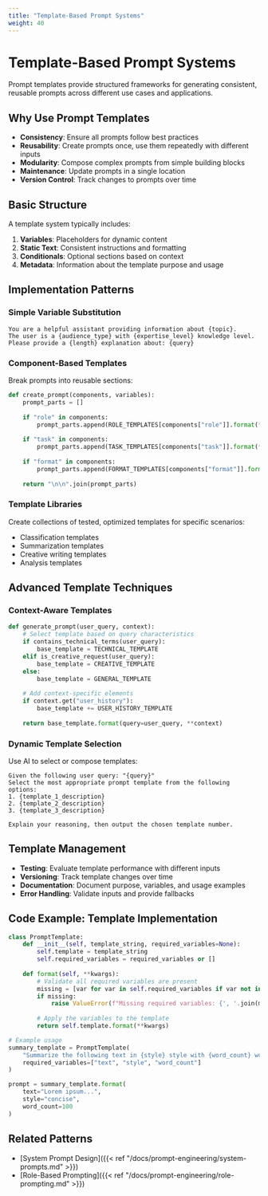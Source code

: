 ```yaml
---
title: "Template-Based Prompt Systems"
weight: 40
---
```


# Template-Based Prompt Systems

Prompt templates provide structured frameworks for generating consistent, reusable prompts across different use cases and applications.

## Why Use Prompt Templates

- **Consistency**: Ensure all prompts follow best practices
- **Reusability**: Create prompts once, use them repeatedly with different inputs
- **Modularity**: Compose complex prompts from simple building blocks
- **Maintenance**: Update prompts in a single location
- **Version Control**: Track changes to prompts over time

## Basic Structure

A template system typically includes:

1. **Variables**: Placeholders for dynamic content
2. **Static Text**: Consistent instructions and formatting
3. **Conditionals**: Optional sections based on context
4. **Metadata**: Information about the template purpose and usage

## Implementation Patterns

### Simple Variable Substitution

```
You are a helpful assistant providing information about {topic}.
The user is a {audience_type} with {expertise_level} knowledge level.
Please provide a {length} explanation about: {query}
```

### Component-Based Templates

Break prompts into reusable sections:

```python
def create_prompt(components, variables):
    prompt_parts = []
    
    if "role" in components:
        prompt_parts.append(ROLE_TEMPLATES[components["role"]].format(**variables))
    
    if "task" in components:
        prompt_parts.append(TASK_TEMPLATES[components["task"]].format(**variables))
    
    if "format" in components:
        prompt_parts.append(FORMAT_TEMPLATES[components["format"]].format(**variables))
    
    return "\n\n".join(prompt_parts)
```

### Template Libraries

Create collections of tested, optimized templates for specific scenarios:

- Classification templates
- Summarization templates
- Creative writing templates
- Analysis templates

## Advanced Template Techniques

### Context-Aware Templates

```python
def generate_prompt(user_query, context):
    # Select template based on query characteristics
    if contains_technical_terms(user_query):
        base_template = TECHNICAL_TEMPLATE
    elif is_creative_request(user_query):
        base_template = CREATIVE_TEMPLATE
    else:
        base_template = GENERAL_TEMPLATE
    
    # Add context-specific elements
    if context.get("user_history"):
        base_template += USER_HISTORY_TEMPLATE
    
    return base_template.format(query=user_query, **context)
```

### Dynamic Template Selection

Use AI to select or compose templates:

```
Given the following user query: "{query}"
Select the most appropriate prompt template from the following options:
1. {template_1_description}
2. {template_2_description}
3. {template_3_description}

Explain your reasoning, then output the chosen template number.
```

## Template Management

- **Testing**: Evaluate template performance with different inputs
- **Versioning**: Track template changes over time
- **Documentation**: Document purpose, variables, and usage examples
- **Error Handling**: Validate inputs and provide fallbacks

## Code Example: Template Implementation

```python
class PromptTemplate:
    def __init__(self, template_string, required_variables=None):
        self.template = template_string
        self.required_variables = required_variables or []
    
    def format(self, **kwargs):
        # Validate all required variables are present
        missing = [var for var in self.required_variables if var not in kwargs]
        if missing:
            raise ValueError(f"Missing required variables: {', '.join(missing)}")
        
        # Apply the variables to the template
        return self.template.format(**kwargs)

# Example usage
summary_template = PromptTemplate(
    "Summarize the following text in {style} style with {word_count} words:\n\n{text}",
    required_variables=["text", "style", "word_count"]
)

prompt = summary_template.format(
    text="Lorem ipsum...",
    style="concise",
    word_count=100
)
```

## Related Patterns

- [System Prompt Design]({{< ref "/docs/prompt-engineering/system-prompts.md" >}})
- [Role-Based Prompting]({{< ref "/docs/prompt-engineering/role-prompting.md" >}})